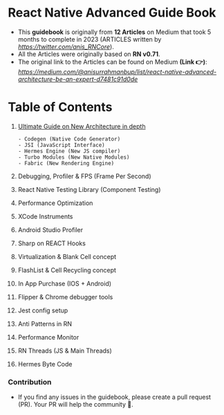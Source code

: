 # React Native Advanced Guide Book

- This **guidebook** is originally from **12 Articles** on Medium that took 5 months to complete in 2023 (ARTICLES written by *https://twitter.com/anis_RNCore*).
- All the Articles were originally based on **RN v0.71**.
- The original link to the Articles can be found on Medium **(Link 👉)**: *https://medium.com/@anisurrahmanbup/list/react-native-advanced-architecture-be-an-expert-d7481c91d0de*

# Table of Contents

1.  [Ultimate Guide on New Architecture in depth](https://github.com/anisurrahman072/React-Native-Advanced-Guide/blob/master/NewArchitecture/New-Architecture-in-depth.md#react-native--ultimate-guide-on-new-architecture-in-depth)

        - Codegen (Native Code Generator)
        - JSI (JavaScript Interface)
        - Hermes Engine (New JS compiler)
        - Turbo Modules (New Native Modules)
        - Fabric (New Rendering Engine)

2.  Debugging, Profiler & FPS (Frame Per Second)

3.  React Native Testing Library (Component Testing)

4.  Performance Optimization

5.  XCode Instruments

6.  Android Studio Profiler

7.  Sharp on REACT Hooks

8.  Virtualization & Blank Cell concept

9.  FlashList & Cell Recycling concept

10. In App Purchase (IOS + Android)

11. Flipper & Chrome debugger tools

12. Jest config setup

13. Anti Patterns in RN

14. Performance Monitor

15. RN Threads (JS & Main Threads)

16. Hermes Byte Code

### Contribution

- If you find any issues in the guidebook, please create a pull request (PR). Your PR will help the community 🚀.
